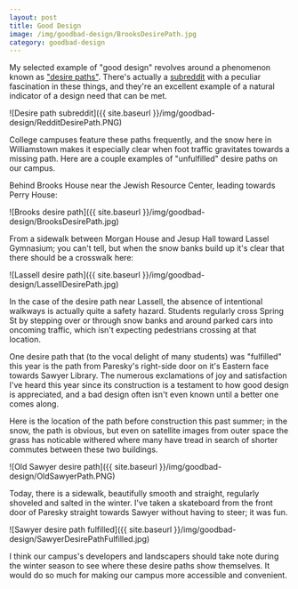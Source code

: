 ```yaml
---
layout: post
title: Good Design
image: /img/goodbad-design/BrooksDesirePath.jpg
category: goodbad-design
---
```


My selected example of "good design" revolves around a phenomenon known as ["desire paths"](https://en.wikipedia.org/wiki/Desire_path). There's actually a [subreddit](http://www.reddit.com/r/DesirePaths) with a peculiar fascination in these things, and they're an excellent example of a natural indicator of a design need that can be met.

![Desire path subreddit]({{ site.baseurl }}/img/goodbad-design/RedditDesirePath.PNG)


College campuses feature these paths frequently, and the snow here in Williamstown makes it especially clear when foot traffic gravitates towards a missing path. Here are a couple examples of "unfulfilled" desire paths on our campus.

Behind Brooks House near the Jewish Resource Center, leading towards Perry House:

![Brooks desire path]({{ site.baseurl }}/img/goodbad-design/BrooksDesirePath.jpg)

From a sidewalk between Morgan House and Jesup Hall toward Lassel Gymnasium; you can't tell, but when the snow banks build up it's clear that there should be a crosswalk here:

![Lassell desire path]({{ site.baseurl }}/img/goodbad-design/LassellDesirePath.jpg)

In the case of the desire path near Lassell, the absence of intentional walkways is actually quite a safety hazard.  Students regularly cross Spring St by stepping over or through snow banks and around parked cars into oncoming traffic, which isn't expecting pedestrians crossing at that location.  

One desire path that (to the vocal delight of many students) was "fulfilled" this year is the path from Paresky's right-side door on it's Eastern face towards Sawyer Library. The numerous exclamations of joy and satisfaction I've heard this year since its construction is a testament to how good design is appreciated, and a bad design often isn't even known until a better one comes along.

Here is the location of the path before construction this past summer; in the snow, the path is obvious, but even on satellite images from outer space the grass has noticable withered where many have tread in search of shorter commutes between these two buildings.

![Old Sawyer desire path]({{ site.baseurl }}/img/goodbad-design/OldSawyerPath.PNG)

Today, there is a sidewalk, beautifully smooth and straight, regularly shoveled and salted in the winter.  I've taken a skateboard from the front door of Paresky straight towards Sawyer without having to steer; it was fun.

![Sawyer desire path fulfilled]({{ site.baseurl }}/img/goodbad-design/SawyerDesirePathFulfilled.jpg)

I think our campus's developers and landscapers should take note during the winter season to see where these desire paths show themselves. It would do so much for making our campus more accessible and convenient.
